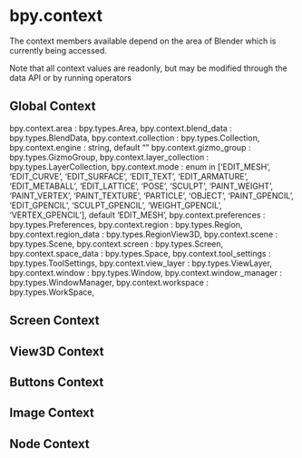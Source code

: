 # bpy.context

The context members available depend on the area of Blender which is currently being accessed.

Note that all context values are readonly, but may be modified through the data API or by running operators

## Global Context
bpy.context.area : bpy.types.Area, 
bpy.context.blend_data : bpy.types.BlendData, 
bpy.context.collection : bpy.types.Collection, 
bpy.context.engine : string, default “”
bpy.context.gizmo_group : bpy.types.GizmoGroup, 
bpy.context.layer_collection : bpy.types.LayerCollection, 
bpy.context.mode : enum in [‘EDIT_MESH’, ‘EDIT_CURVE’, ‘EDIT_SURFACE’, ‘EDIT_TEXT’, ‘EDIT_ARMATURE’, ‘EDIT_METABALL’, ‘EDIT_LATTICE’, ‘POSE’, ‘SCULPT’, ‘PAINT_WEIGHT’, ‘PAINT_VERTEX’, ‘PAINT_TEXTURE’, ‘PARTICLE’, ‘OBJECT’, ‘PAINT_GPENCIL’, ‘EDIT_GPENCIL’, ‘SCULPT_GPENCIL’, ‘WEIGHT_GPENCIL’, ‘VERTEX_GPENCIL’], default ‘EDIT_MESH’, 
bpy.context.preferences : bpy.types.Preferences, 
bpy.context.region : bpy.types.Region, 
bpy.context.region_data : bpy.types.RegionView3D, 
bpy.context.scene : bpy.types.Scene, 
bpy.context.screen : bpy.types.Screen, 
bpy.context.space_data : bpy.types.Space, 
bpy.context.tool_settings : bpy.types.ToolSettings, 
bpy.context.view_layer : bpy.types.ViewLayer, 
bpy.context.window : bpy.types.Window, 
bpy.context.window_manager : bpy.types.WindowManager, 
bpy.context.workspace : bpy.types.WorkSpace,

## Screen Context


## View3D Context

## Buttons Context

## Image Context

## Node Context